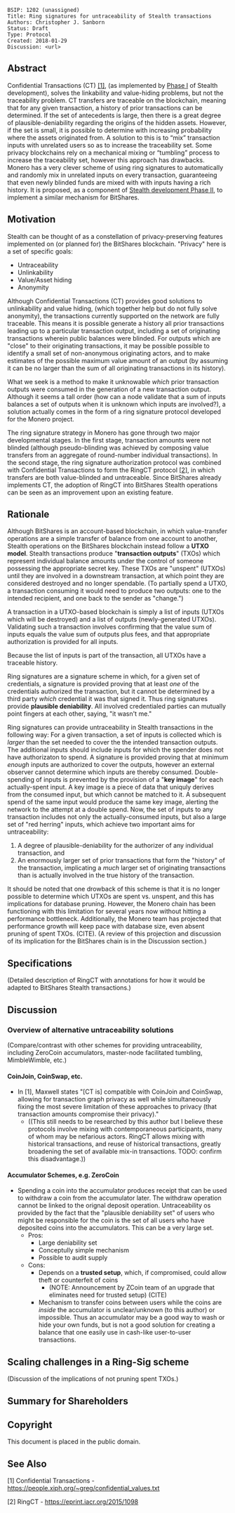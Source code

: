     BSIP: 1202 (unassigned)
    Title: Ring signatures for untraceability of Stealth transactions
    Authors: Christopher J. Sanborn
    Status: Draft
    Type: Protocol
    Created: 2018-01-29
    Discussion: <url>


## Abstract

Confidential Transactions (CT) [[1]](#see-also), (as implemented by [Phase I](bsip-0008.md) of Stealth development), solves the linkability and value-hiding problems, but not the traceability problem.  CT transfers are traceable on the blockchain, meaning that for any given transaction, a history of prior transactions can be determined.  If the set of antecedents is large, then there is a great degree of plausible-deniability regarding the origins of the hidden assets.  However, if the set is small, it is possible to determine with increasing probability where the assets originated from.  A solution to this is to “mix” transaction inputs with unrelated users so as to increase the traceability set.  Some privacy blockchains rely on a mechanical mixing or “tumbling” process to increase the traceability set, however this approach has drawbacks.  Monero has a very clever scheme of using ring signatures to automatically and randomly mix in unrelated inputs on every transaction, guaranteeing that even newly blinded funds are mixed with with inputs having a rich history.  It is proposed, as a component of [Stealth development Phase II](bsip-1200.md), to implement a similar mechanism for BitShares.

## Motivation

Stealth can be thought of as a constellation of privacy-preserving features implemented on (or planned for) the BitShares blockchain.  "Privacy" here is a set of specific goals:

* Untraceability
* Unlinkability
* Value/Asset hiding
* Anonymity

Although Confidential Transactions (CT) provides good solutions to unlinkability and value hiding, (which together help but do not fully solve anonymity), the transactions currently supported on the network are fully traceable.  This means it is possible generate a history all prior transactions leading up to a particular transaction output, including a set of originating transactions wherein public balances were blinded.  For outputs which are "close" to their originating transactions, it may be possible possible to identify a small set of non-anonymous originating actors, and to make estimates of the possible maximum value amount of an output (by assuming it can be no larger than the sum of all originating transactions in its history).

What we seek is a method to make it unknowable *which* prior transaction outputs were consumed in the generation of a new transaction output.  Although it seems a tall order (how can a node validate that a sum of inputs balances a set of outputs when it is unknown which inputs are involved?), a solution actually comes in the form of a ring signature protocol developed for the Monero project. <!-- TODO: check specific heritage of this protocol -->

The ring signature strategy in Monero has gone through two major developmental stages.  In the first stage, transaction amounts were not blinded (although pseudo-blinding was achieved by composing value transfers from an aggregate of round-number individual transactions).  In the second stage, the ring signature authorization protocol was combined with Confidential Transactions to form the RingCT protocol [[2]](#see-also), in which transfers are both value-blinded and untraceable.  Since BitShares already implements CT, the adoption of RingCT into BitShares Stealth operations can be seen as an improvement upon an existing feature.

## Rationale

Although BitShares is an account-based blockchain, in which value-transfer operations are a simple transfer of balance from one account to another, Stealth operations on the BitShares blockchain instead follow a **UTXO model**.  Stealth transactions produce "**transaction outputs**" (TXOs) which represent individual balance amounts under the control of someone possessing the appropriate secret key.  These TXOs are "unspent" (UTXOs) until they are involved in a downstream transaction, at which point they are considered destroyed and no longer spendable. (To partially spend a UTXO, a transaction consuming it would need to produce two outputs: one to the intended recipient, and one back to the sender as "change.")

A transaction in a UTXO-based blockchain is simply a list of inputs (UTXOs which will be destroyed) and a list of outputs (newly-generated UTXOs).  Validating such a transaction involves confirming that the value sum of inputs equals the value sum of outputs plus fees, and that appropriate authorization is provided for all inputs.

Because the list of inputs is part of the transaction, all UTXOs have a traceable history.

Ring signatures are a signature scheme in which, for a given set of credentials, a signature is provided proving that at least *one* of the credentials authorized the transaction, but it cannot be determined by a third party *which* credential it was that signed it.  Thus ring signatures provide **plausible deniability**.  All involved credentialed parties can mutually point fingers at each other, saying, "it wasn't me."  <!-- CITE -->

Ring signatures can provide untraceability in Stealth transactions in the following way:  For a given transaction, a set of inputs is collected which is *larger* than the set needed to cover the the intended transaction outputs.  The additional inputs should include inputs for which the spender does not have authorizaton to spend.  A signature is provided proving that at minimum *enough* inputs are authorized to cover the outputs, however an external observer cannot determine which inputs are thereby consumed.  Double-spending of inputs is prevented by the provision of a "**key image**" for each actually-spent input.  A key image is a piece of data that uniquly derives from the consumed input, but which cannot be matched to it.  A subsequent spend of the same input would produce the same key image, alerting the network to the attempt at a double spend.  Now, the set of inputs to any transaction includes not only the actually-consumed inputs, but also a large set of "red herring" inputs, which achieve two important aims for untraceability:

1. A degree of plausible-deniability for the authorizer of any individual transaction, and
2. An enormously larger set of prior transactions that form the "history" of the transaction, implicating a *much* larger set of originating transactions than is actually involved in the true history of the transaction.

It should be noted that one drowback of this scheme is that it is no longer possible to determine which UTXOs are spent vs. unspent, and this has implications for database pruning.  However, the Monero chain has been functioning with this limitation for several years now without hitting a performance bottleneck.  Additionally, the Monero team has projected that performance growth will keep pace with database size, even absent pruning of spent TXOs.  (CITE).  (A review of this projection and discussion of its implication for the BitShares chain is in the Discussion section.)

## Specifications

(Detailed description of RingCT with annotations for how it would be adapted to BitShares Stealth transactions.)

## Discussion

### Overview of alternative untraceability solutions

(Compare/contrast with other schemes for providing untraceability, including ZeroCoin accumulators, master-node facilitated tumbling, MimbleWimble, etc.)

#### CoinJoin, CoinSwap, etc.

* In [1], Maxwell states "[CT is] compatible with CoinJoin and CoinSwap, allowing for transaction graph privacy as well while simultaneously fixing the most severe limitation of these approaches to privacy (that transaction amounts compromise their privacy)."
  * ((This still needs to be researched by this author but I believe these protocols involve mixing with contemporaneous participants, many of whom may be nefarious actors.  RingCT allows mixing with historical transactions, and reuse of historical transactions, greatly broadening the set of available mix-in transactions.  TODO: confirm this disadvantage.))

#### Accumulator Schemes, e.g. ZeroCoin

* Spending a coin into the accumulator produces receipt that can be used to withdraw a coin from the accumulator later.  The withdraw operation cannot be linked to the orignal deposit operation.  Untraceability os provided by the fact that the "plausible deniability set" of users who might be responsible for the coin is the set of all users who have deposited coins into the accumulators.  This can be a very large set.
  * Pros:
    * Large deniability set
    * Conceptully simple mechanism
    * Possible to audit supply
  * Cons:
    * Depends on a **trusted setup**, which, if compromised, could allow theft or counterfeit of coins
      * (NOTE: Announcement by ZCoin team of an upgrade that eliminates need for trusted setup) (CITE)
    * Mechanism to transfer coins between users while the coins are *inside* the accumulator is unclear/unknown (to this author) or impossible.  Thus an accumulator may be a good way to wash or hide your own funds, but is not a good solution for creating a balance that one easily use in cash-like user-to-user transactions.

## Scaling challenges in a Ring-Sig scheme

(Discussion of the implications of not pruning spent TXOs.)

## Summary for Shareholders
## Copyright

This document is placed in the public domain.

## See Also

[1] Confidential Transactions - https://people.xiph.org/~greg/confidential_values.txt

[2] RingCT - https://eprint.iacr.org/2015/1098
